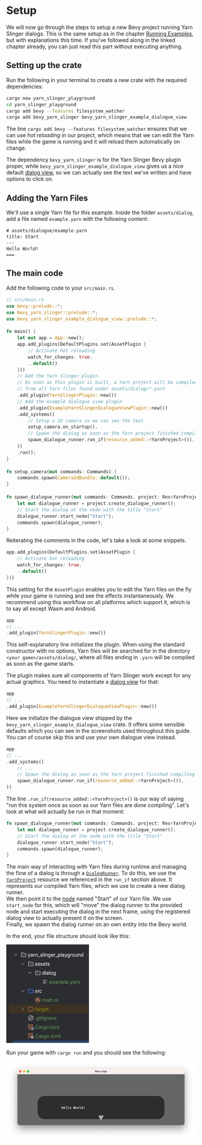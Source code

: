 # Setup

We will now go through the steps to setup a new Bevy project running Yarn Slinger dialogs. 
This is the same setup as in the chapter [Running Examples](../yarn_files/running_examples.md), but with explanations this time.
If you've followed along in the linked chapter already, you can just read this part without executing anything.

## Setting up the crate

Run the following in your terminal to create a new crate with the required dependencies:

```bash
cargo new yarn_slinger_playground
cd yarn_slinger_playground
cargo add bevy --features filesystem_watcher
cargo add bevy_yarn_slinger bevy_yarn_slinger_example_dialogue_view
```

The line `cargo add bevy --features filesystem_watcher` ensures that we can use *hot reloading* in our project, which means that we can edit the Yarn files
while the game is running and it will reload them automatically on change.

The dependency `bevy_yarn_slinger` is for the Yarn Slinger Bevy plugin proper, while `bevy_yarn_slinger_example_dialogue_view` 
gives us a nice default [dialog view](./dialog_views.md), so we can actually see the text we've written and have options to click on.

## Adding the Yarn Files

We'll use a single Yarn file for this example. Inside the folder `assets/dialog`, add a file named `example.yarn` with the following content:
```text
# assets/dialogue/example.yarn
title: Start
---
Hello World!
===
```

## The main code

Add the following code to your `src/main.rs`.

```rust
// src/main.rs
use bevy::prelude::*;
use bevy_yarn_slinger::prelude::*;
use bevy_yarn_slinger_example_dialogue_view::prelude::*;

fn main() {
    let mut app = App::new();
    app.add_plugins(DefaultPlugins.set(AssetPlugin {
        // Activate hot reloading
        watch_for_changes: true,
        ..default()
    }))
    // Add the Yarn Slinger plugin. 
    // As soon as this plugin is built, a Yarn project will be compiled 
    // from all Yarn files found under assets/dialog/*.yarn
    .add_plugin(YarnSlingerPlugin::new())
    // Add the example dialogue view plugin
    .add_plugin(ExampleYarnSlingerDialogueViewPlugin::new())
    .add_systems((
        // Setup a 2D camera so we can see the text
        setup_camera.on_startup(),
        // Spawn the dialog as soon as the Yarn project finished compiling
        spawn_dialogue_runner.run_if(resource_added::<YarnProject>()),
    ))
    .run();
}

fn setup_camera(mut commands: Commands) {
    commands.spawn(Camera2dBundle::default());
}

fn spawn_dialogue_runner(mut commands: Commands, project: Res<YarnProject>) {
    let mut dialogue_runner = project.create_dialogue_runner();
    // Start the dialog at the node with the title "Start"
    dialogue_runner.start_node("Start");
    commands.spawn(dialogue_runner);
}
```

Reiterating the comments in the code, let's take a look at some snippets.

```rust
app.add_plugins(DefaultPlugins.set(AssetPlugin {
    // Activate hot reloading
    watch_for_changes: true,
    ..default()
}))
```

This setting for the `AssetPlugin` enables you to edit the Yarn files on the fly while your game is running and
see the effects instantaneously. We recommend using this workflow on all platforms which support it, which is to say all except Wasm and Android.


```rust
app
// ...
.add_plugin(YarnSlingerPlugin::new())
```

This self-explanatory line initializes the plugin. When using the standard constructor with no options, Yarn files will be searched for in the directory `<your game>/assets/dialog/`, where all 
files ending in `.yarn` will be compiled as soon as the game starts.

The plugin makes sure all components of Yarn Slinger work except for any actual graphics. You need to 
instantiate a [dialog view](./dialog_views.md) for that:

```rust
app
// ...
.add_plugin(ExampleYarnSlingerDialogueViewPlugin::new())
```

Here we initialize the dialogue view shipped by the `bevy_yarn_slinger_example_dialogue_view` crate. It
offers some sensible defaults which you can see in the screenshots used throughout this guide. You can of course skip this
and use your own dialogue view instead.

```rust
app
// ...
.add_systems((
    // ...
    // Spawn the dialog as soon as the Yarn project finished compiling
    spawn_dialogue_runner.run_if(resource_added::<YarnProject>()),
))
```
The line `.run_if(resource_added::<YarnProject>()` is our way of saying "run this system once as soon as our Yarn files are done compiling".
Let's look at what will actually be run in that moment:

```rust
fn spawn_dialogue_runner(mut commands: Commands, project: Res<YarnProject>) {
    let mut dialogue_runner = project.create_dialogue_runner();
    // Start the dialog at the node with the title "Start"
    dialogue_runner.start_node("Start");
    commands.spawn(dialogue_runner);
}
```

The main way of interacting with Yarn files during runtime and managing the flow of a dialog is through a
[`DialogRunner`](./dialog_runner.md). To do this, we use the [`YarnProject`](./compiling_yarn_files.md) resource we referenced in the `run_if` section above.
It represents our compiled Yarn files, which we use to create a new dialog runner.   
We then point it to the [node](../yarn_files/nodes.md) named "Start" of our Yarn file.
We use `start_node` for this, which will "move" the dialog runner to the provided node and start executing the dialog in the next frame, 
using the registered dialog view to actually present it on the screen.  
Finally, we spawn the dialog runner on an own entity into the Bevy world.

In the end, your file structure should look like this:

![file_system.png](../yarn_files/file_system.png)

Run your game with `cargo run` and you should see the following:

![hello_world.png](../yarn_files/hello_world.png)
